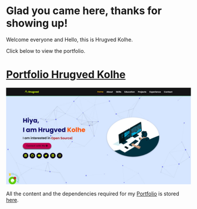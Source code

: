 # Glad you came here, thanks for showing up!

Welcome everyone and Hello, this is Hrugved Kolhe.

Click below to view the portfolio. </br>
# [Portfolio Hrugved Kolhe](https://hrugved06.github.io/Portfolio-Hrugved-Kolhe/)
![Portfolio](https://github.com/hrugved06/Portfolio-Hrugved-Kolhe/blob/main/holdings/images/projects/websitefpp.jpeg)

All the content and the dependencies required for my [Portfolio](https://hrugved06.github.io/Portfolio-Hrugved-Kolhe/) is stored [here](https://github.com/hrugved06/Portfolio-Hrugved-Kolhe/blob/main/README.md).

